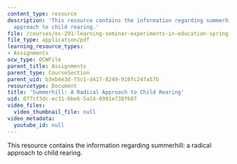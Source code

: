 ```yaml
---
content_type: resource
description: 'This resource contains the information regarding summerhill: a radical
  approach to child rearing.'
file: /courses/es-291-learning-seminar-experiments-in-education-spring-2003/077cf3dcec31bbe65a140991e738f687_MITES_291S03_9a_summerhil.pdf
file_type: application/pdf
learning_resource_types:
- Assignments
ocw_type: OCWFile
parent_title: Assignments
parent_type: CourseSection
parent_uid: b3eb4e3d-f5c1-d417-8249-910fc247a57b
resourcetype: Document
title: 'Summerhill: A Radical Approach to Child Rearing'
uid: 077cf3dc-ec31-bbe6-5a14-0991e738f687
video_files:
  video_thumbnail_file: null
video_metadata:
  youtube_id: null
---
```

This resource contains the information regarding summerhill: a radical approach to child rearing.
